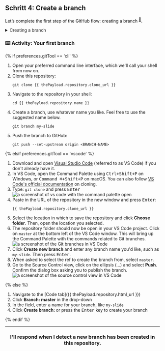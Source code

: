 ## Schritt 4: Create a branch

Let’s complete the first step of the GitHub flow: creating a branch <sup>[:book:](https://help.github.com/articles/github-glossary/#branch)</sup>.

<details><summary>Creating a branch</summary>

## Creating a branch

:tv: [Video: Branches](https://www.youtube.com/watch?v=xgQmu81G1yY)

You just learned how to create a branch—the first step in the GitHub flow.

Branches are an important part of the GitHub flow because they allow us to separate our work from the `master` branch. In other words, everyone's work is safe while you contribute.

### Tips for using branches

A single project can have hundreds of branches, each suggesting a new change to the `master` branch.

The best way to keep branches organized with a team is to keep them concise and short-lived. In other words, a single branch should represent a single new feature or bug fix. This reduces confusion among contributors when branches are only active for a few days before they’re merged <sup>[:book:](https://help.github.com/articles/github-glossary/#merge)</sup> into the `master` branch.

<hr>
</details>

### :keyboard: Activity: Your first branch

{% if preferences.gitTool == 'cli' %}
1. Open your preferred command line interface, which we'll call your shell from now on.
1. Clone this repository:
      ```shell
      git clone {{ thePayload.repository.clone_url }}
      ```
1. Navigate to the repository in your shell:
      ```shell
      cd {{ thePayload.repository.name }}
      ```
1. Create a branch, use whatever name you like. Feel free to use the suggested name below. 
      ```shell
      git branch my-slide
      ```
1. Push the branch to GitHub:
      ```
      git push --set-upstream origin <BRANCH-NAME>
      ```

{% elsif preferences.gitTool == 'vscode' %}
1. Download and open [Visual Studio Code](https://code.visualstudio.com/Download) (referred to as VS Code) if you don't already have it.
1. In VS Code, open the Command Palette using <kbd>Ctrl+Shift+P</kbd> on Windows, or <kbd>Command ⌘+Shift+P</kbd> on macOS. You can also follow [VS Code's official documentation](https://code.visualstudio.com/docs/editor/versioncontrol#_cloning-a-repository) on cloning.
1. Type: `git clone` and press <kbd>Enter</kbd>
      ![a screenshot of vs code with the command palette open](https://user-images.githubusercontent.com/16547949/53639288-bcf9ec80-3bf6-11e9-9d18-d97167168248.png)
1. Paste in the URL of the repository in the new window and press <kbd>Enter</kbd>:
      ```shell
      {{ thePayload.repository.clone_url }}
      ```
1. Select the location in which to save the repository and click **Choose folder**. Then, open the location you selected.
1. The repository folder should now be open in your VS Code project. Click on `master` at the bottom left of the VS Code window. This will bring up the Command Palette with the commands related to Git branches.
      ![a screenshot of the Git branches in VS Code](https://user-images.githubusercontent.com/16547949/53639606-adc76e80-3bf7-11e9-98ac-bd41ae2b40db.png)
1. Click **Create new branch** and enter any branch name you'd like, such as `my-slide`. Then press <kbd>Enter</kbd>.
1. When asked to select the ref to create the branch from, select `master`.
1. Go to the Source Control view, click on the ellipsis (...) and select **Push**. Confirm the dialog box asking you to publish the branch.
      ![a screenshot of the source control view in VS Code](https://user-images.githubusercontent.com/16547949/53640015-ee73b780-3bf8-11e9-8c90-be9022b9555a.png)

{% else %}

1. Navigate to the [Code tab]({{ thePayload.repository.html_url }})
2. Click **Branch: master** in the drop-down
3. In the field, enter a name for your branch, like `my-slide`
4. Click **Create branch: <name>** or press the <kbd>Enter</kbd> key to create your branch

{% endif %}
<hr>
<h3 align="center">I'll respond when I detect a new branch has been created in this repository.</h3>
